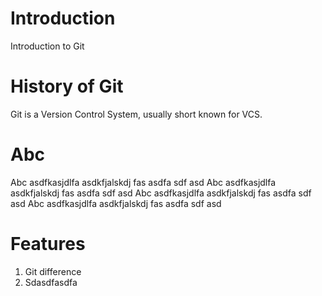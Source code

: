 # Introduction
Introduction to Git

# History of Git
Git is a Version Control System, usually short known for VCS.

# Abc
Abc asdfkasjdlfa asdkfjalskdj fas asdfa sdf asd
Abc asdfkasjdlfa asdkfjalskdj fas asdfa sdf asd
Abc asdfkasjdlfa asdkfjalskdj fas asdfa sdf asd
Abc asdfkasjdlfa asdkfjalskdj fas asdfa sdf asd

# Features
1. Git difference
2. Sdasdfasdfa